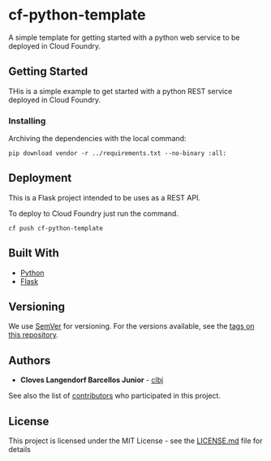 # cf-python-template

A simple template for getting started with a python web service to be deployed in Cloud Foundry.

## Getting Started

THis is a simple example to get started with a python REST service deployed in Cloud Foundry.

### Installing

Archiving the dependencies with the local command:

```
pip download vendor -r ../requirements.txt --no-binary :all:
```

## Deployment

This is a Flask project intended to be uses as a REST API.

To deploy to Cloud Foundry just run the command.

```
cf push cf-python-template
```

## Built With

* [Python](https://www.python.org/)
* [Flask](http://flask.pocoo.org/)

## Versioning

We use [SemVer](http://semver.org/) for versioning. For the versions available, see the [tags on this repository](https://github.com/clbj/cf-python-template/tags). 

## Authors

* **Cloves Langendorf Barcellos Junior** - [clbj](https://github.com/clbj)

See also the list of [contributors](https://github.com/clbj/cf-python-template/contributors) who participated in this project.

## License

This project is licensed under the MIT License - see the [LICENSE.md](LICENSE.md) file for details